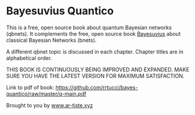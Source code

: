 # Bayesuvius Quantico

This is a free, open source book about quantum Bayesian networks (qbnets). 
It complements the free, open source book 
[Bayesuvius](https://github.com/rrtucci/Bayesuvius)
about classical Bayesian Networks (bnets).

A different qbnet topic is discussed in each chapter.
Chapter titles are in alphabetical order.

THIS BOOK IS CONTINUOUSLY BEING IMPROVED AND EXPANDED. MAKE SURE YOU HAVE 
THE LATEST VERSION FOR MAXIMUM SATISFACTION.

Link to pdf of book:
https://github.com/rrtucci/bayes-quantico/raw/master/q-main.pdf

Brought to you by www.ar-tiste.xyz